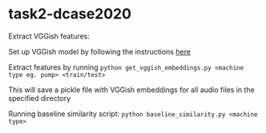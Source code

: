 # task2-dcase2020

Extract VGGish features:

Set up VGGish model by following the instructions [here](https://github.com/tensorflow/models/tree/master/research/audioset/vggish)

Extract features by running 
`python get_vggish_embeddings.py <machine type eg. pump> <train/test>`

This will save a pickle file with VGGish embeddings for all audio files in the specified directory

Running baseline similarity script:
`python baseline_similarity.py <machine type>`
